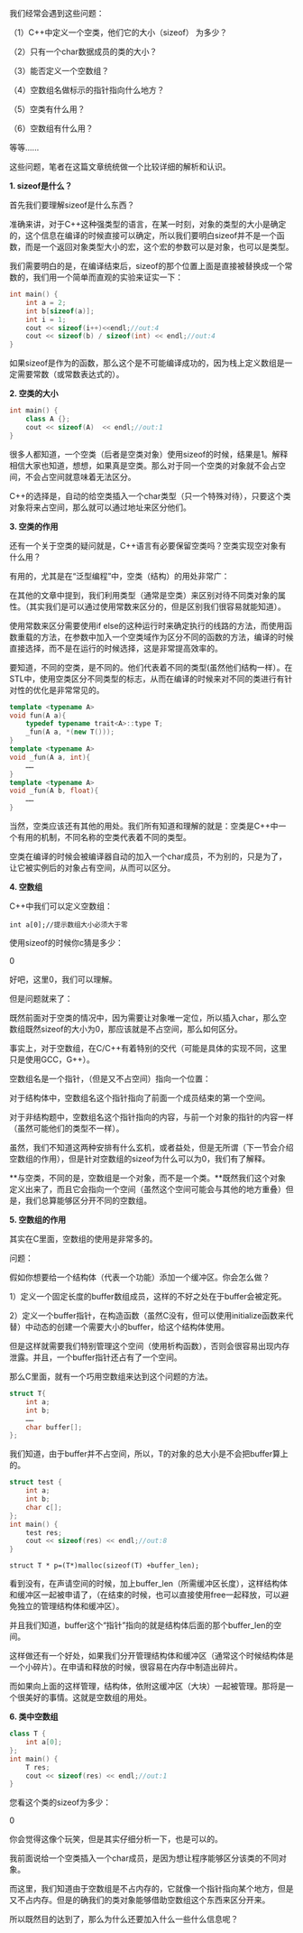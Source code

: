 我们经常会遇到这些问题：

（1）C++中定义一个空类，他们它的大小（sizeof） 为多少？

（2）只有一个char数据成员的类的大小？

（3）能否定义一个空数组？

（4）空数组名做标示的指针指向什么地方？

（5）空类有什么用？

（6）空数组有什么用？

等等......

这些问题，笔者在这篇文章统统做一个比较详细的解析和认识。

 

**1. sizeof是什么？**

首先我们要理解sizeof是什么东西？

准确来讲，对于C++这种强类型的语言，在某一时刻，对象的类型的大小是确定的，这个信息在编译的时候直接可以确定，所以我们要明白sizeof并不是一个函数，而是一个返回对象类型大小的宏，这个宏的参数可以是对象，也可以是类型。

我们需要明白的是，在编译结束后，sizeof的那个位置上面是直接被替换成一个常数的，我们用一个简单而直观的实验来证实一下：

```c++
int main() {
	int a = 2;
	int b[sizeof(a)];
	int i = 1;
	cout << sizeof(i++)<<endl;//out:4
	cout << sizeof(b) / sizeof(int) << endl;//out:4
}
```

如果sizeof是作为的函数，那么这个是不可能编译成功的，因为栈上定义数组是一定需要常数（或常数表达式的）。

**2. 空类的大小**

```c++
int main() {
	class A {};
	cout << sizeof(A)  << endl;//out:1
}
```

很多人都知道，一个空类（后者是空类对象）使用sizeof的时候，结果是1。解释相信大家也知道，想想，如果真是空类。那么对于同一个空类的对象就不会占空间，不会占空间就意味着无法区分。

C++的选择是，自动的给空类插入一个char类型（只一个特殊对待），只要这个类对象将来占空间，那么就可以通过地址来区分他们。

**3. 空类的作用**

还有一个关于空类的疑问就是，C++语言有必要保留空类吗？空类实现空对象有什么用？

有用的，尤其是在“泛型编程”中，空类（结构）的用处非常广：

在其他的文章中提到，我们利用类型（通常是空类）来区别对待不同类对象的属性。（其实我们是可以通过使用常数来区分的，但是区别我们很容易就能知道）。

使用常数来区分需要使用if else的这种运行时来确定执行的线路的方法，而使用函数重载的方法，在参数中加入一个空类域作为区分不同的函数的方法，编译的时候直接选择，而不是在运行的时候选择，这是非常提高效率的。

要知道，不同的空类，是不同的。他们代表着不同的类型(虽然他们结构一样）。在STL中，使用空类区分不同类型的标志，从而在编译的时候来对不同的类进行有针对性的优化是非常常见的。

```c++
template <typename A>
void fun(A a){
	typedef typename trait<A>::type T;
	_fun(A a, *(new T()));
}
template <typename A>
void _fun(A a, int){
	……
}
template <typename A>
void _fun(A b, float){
	……
}
```

当然，空类应该还有其他的用处。我们所有知道和理解的就是：空类是C++中一个有用的机制，不同名称的空类代表着不同的类型。

空类在编译的时候会被编译器自动的加入一个char成员，不为别的，只是为了，让它被实例后的对象占有空间，从而可以区分。

**4. 空数组**

C++中我们可以定义空数组：

`int a[0];//提示数组大小必须大于零`

使用sizeof的时候你c猜是多少：

0

好吧，这里0，我们可以理解。

但是问题就来了：

既然前面对于空类的情况中，因为需要让对象唯一定位，所以插入char，那么空数组既然sizeof的大小为0，那应该就是不占空间，那么如何区分。

事实上，对于空数组，在C/C++有着特别的交代（可能是具体的实现不同，这里只是使用GCC，G++）。

空数组名是一个指针，（但是又不占空间）指向一个位置：

对于结构体中，空数组名这个指针指向了前面一个成员结束的第一个空间。

对于非结构题中，空数组名这个指针指向的内容，与前一个对象的指针的内容一样（虽然可能他们的类型不一样）。

虽然，我们不知道这两种安排有什么玄机，或者益处，但是无所谓（下一节会介绍空数组的作用），但是针对空数组的sizeof为什么可以为0，我们有了解释。

**与空类，不同的是，空数组是一个对象，而不是一个类。**既然我们这个对象定义出来了，而且它会指向一个空间（虽然这个空间可能会与其他的地方重叠）但是，我们总算能够区分开不同的空数组。

**5. 空数组的作用**

其实在C里面，空数组的使用是非常多的。

问题：

假如你想要给一个结构体（代表一个功能）添加一个缓冲区。你会怎么做？

1）定义一个固定长度的buffer数组成员，这样的不好之处在于buffer会被定死。

2）定义一个buffer指针，在构造函数（虽然C没有，但可以使用initialize函数来代替）中动态的创建一个需要大小的buffer，给这个结构体使用。

但是这样就需要我们特别管理这个空间（使用析构函数），否则会很容易出现内存泄露。并且，一个buffer指针还占有了一个空间。

那么C里面，就有一个巧用空数组来达到这个问题的方法。

```c++
struct T{
    int a;
    int b;
    ……
    char buffer[];
};
```

我们知道，由于buffer并不占空间，所以，T的对象的总大小是不会把buffer算上的。

```c++
struct test {
	int a;
	int b;
	char c[];
};
int main() {
	test res;
	cout << sizeof(res) << endl;//out:8
}
```

`struct T * p=(T*)malloc(sizeof(T) +buffer_len);`

看到没有，在声请空间的时候，加上buffer_len（所需缓冲区长度），这样结构体和缓冲区一起被申请了，（在结束的时候，也可以直接使用free一起释放，可以避免独立的管理结构体和缓冲区）。

并且我们知道，buffer这个“指针”指向的就是结构体后面的那个buffer_len的空间。

这样做还有一个好处，如果我们分开管理结构体和缓冲区（通常这个时候结构体是一个小碎片）。在申请和释放的时候，很容易在内存中制造出碎片。

而如果向上面的这样管理，结构体，依附这缓冲区（大块）一起被管理。那将是一个很美好的事情。这就是空数组的用处。

**6. 类中空数组**

```c++
class T {
	int a[0];
};
int main() {
	T res;
	cout << sizeof(res) << endl;//out:1
}
```

您看这个类的sizeof为多少：

0

你会觉得这像个玩笑，但是其实仔细分析一下，也是可以的。

我前面说给一个空类插入一个char成员，是因为想让程序能够区分该类的不同对象。

而这里，我们知道由于空数组是不占内存的，它就像一个指针指向某个地方，但是又不占内存。但是的确我们的类对象能够借助空数组这个东西来区分开来。

所以既然目的达到了，那么为什么还要加入什么一些什么信息呢？
